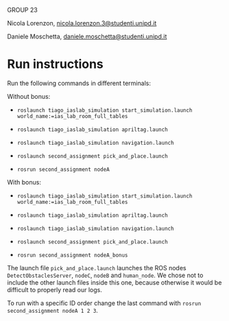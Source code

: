 GROUP 23

Nicola Lorenzon, nicola.lorenzon.3@studenti.unipd.it

Daniele Moschetta, daniele.moschetta@studenti.unipd.it

# Run instructions

Run the following commands in different terminals:

Without bonus:

- `roslaunch tiago_iaslab_simulation start_simulation.launch world_name:=ias_lab_room_full_tables`

- `roslaunch tiago_iaslab_simulation apriltag.launch`

- `roslaunch tiago_iaslab_simulation navigation.launch`

- `roslaunch second_assignment pick_and_place.launch`

- `rosrun second_assignment nodeA`

With bonus:

- `roslaunch tiago_iaslab_simulation start_simulation.launch world_name:=ias_lab_room_full_tables`

- `roslaunch tiago_iaslab_simulation apriltag.launch` 

- `roslaunch tiago_iaslab_simulation navigation.launch`

- `roslaunch second_assignment pick_and_place.launch`

- `rosrun second_assignment nodeA_bonus`

The launch file `pick_and_place.launch` launches the ROS nodes `DetectObstaclesServer`, `nodeC`, `nodeB` and `human_node`. We chose not to include the other launch files inside this one, because otherwise it would be difficult to properly read our logs.

To run with a specific ID order change the last command with `rosrun second_assignment nodeA 1 2 3`.